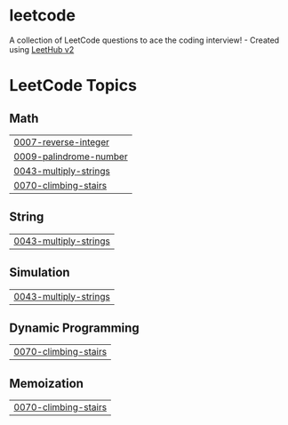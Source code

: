 # leetcode
A collection of LeetCode questions to ace the coding interview! - Created using [LeetHub v2](https://github.com/arunbhardwaj/LeetHub-2.0)

<!---LeetCode Topics Start-->
# LeetCode Topics
## Math
|  |
| ------- |
| [0007-reverse-integer](https://github.com/RATHNAPRABHA/leetcode/tree/master/0007-reverse-integer) |
| [0009-palindrome-number](https://github.com/RATHNAPRABHA/leetcode/tree/master/0009-palindrome-number) |
| [0043-multiply-strings](https://github.com/RATHNAPRABHA/leetcode/tree/master/0043-multiply-strings) |
| [0070-climbing-stairs](https://github.com/RATHNAPRABHA/leetcode/tree/master/0070-climbing-stairs) |
## String
|  |
| ------- |
| [0043-multiply-strings](https://github.com/RATHNAPRABHA/leetcode/tree/master/0043-multiply-strings) |
## Simulation
|  |
| ------- |
| [0043-multiply-strings](https://github.com/RATHNAPRABHA/leetcode/tree/master/0043-multiply-strings) |
## Dynamic Programming
|  |
| ------- |
| [0070-climbing-stairs](https://github.com/RATHNAPRABHA/leetcode/tree/master/0070-climbing-stairs) |
## Memoization
|  |
| ------- |
| [0070-climbing-stairs](https://github.com/RATHNAPRABHA/leetcode/tree/master/0070-climbing-stairs) |
<!---LeetCode Topics End-->